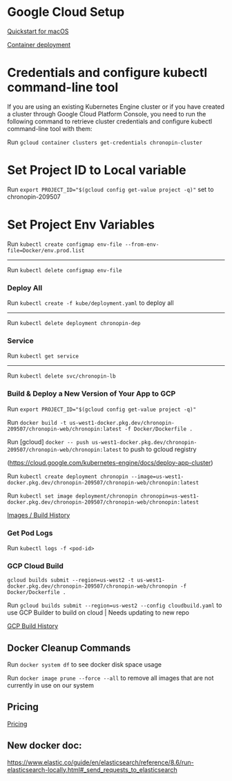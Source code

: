 # Google Cloud Setup

[Quickstart for macOS](https://cloud.google.com/sdk/docs/quickstart-macos)

[Container deployment](https://cloud.google.com/kubernetes-engine/docs/tutorials/hello-app)

# Credentials and configure kubectl command-line tool

If you are using an existing Kubernetes Engine cluster or if you have created a cluster through Google Cloud Platform Console, you need to run the following command to retrieve cluster credentials and configure kubectl command-line tool with them:

Run `gcloud container clusters get-credentials chronopin-cluster`

# Set Project ID to Local variable

Run `export PROJECT_ID="$(gcloud config get-value project -q)"` set to chronopin-209507

# Set Project Env Variables 

Run `kubectl create configmap env-file --from-env-file=Docker/env.prod.list`

---

Run `kubectl delete configmap env-file`

### Deploy All

Run `kubectl create -f kube/deployment.yaml` to deploy all

---

Run `kubectl delete deployment chronopin-dep`

### Service

Run `kubectl get service`

---

Run `kubectl delete svc/chronopin-lb`


### Build & Deploy a New Version of Your App to GCP

Run `export PROJECT_ID="$(gcloud config get-value project -q)"`

Run `docker build -t us-west1-docker.pkg.dev/chronopin-209507/chronopin-web/chronopin:latest -f Docker/Dockerfile .`

Run [gcloud] `docker -- push us-west1-docker.pkg.dev/chronopin-209507/chronopin-web/chronopin:latest` to push to gcloud registry


(https://cloud.google.com/kubernetes-engine/docs/deploy-app-cluster)

Run `kubectl create deployment chronopin --image=us-west1-docker.pkg.dev/chronopin-209507/chronopin-web/chronopin:latest`

Run `kubectl set image deployment/chronopin chronopin=us-west1-docker.pkg.dev/chronopin-209507/chronopin-web/chronopin:latest`

[Images / Build History](https://console.cloud.google.com/gcr/images/chronopin-209507/GLOBAL/chronopin?project=chronopin-209507&gcrImageListsize=50)

### Get Pod Logs

Run `kubectl logs -f <pod-id>`

### GCP Cloud Build

`gcloud builds submit --region=us-west2 -t us-west1-docker.pkg.dev/chronopin-209507/chronopin-web/chronopin -f Docker/Dockerfile .`

Run `gcloud builds submit --region=us-west2 --config cloudbuild.yaml` to use GCP Builder to build on cloud | Needs updating to new repo

[GCP Build History](https://console.cloud.google.com/cloud-build/builds?authuser=0&project=chronopin-209507)

## Docker Cleanup Commands

Run `docker system df` to see docker disk space usage

Run `docker image prune --force --all` to remove all images that are not currently in use on our system

## Pricing

[Pricing](https://cloud.google.com/compute/pricing?hl=en_US&_ga=2.195120300.-1809462848.1528116354)




## New docker doc:
https://www.elastic.co/guide/en/elasticsearch/reference/8.6/run-elasticsearch-locally.html#_send_requests_to_elasticsearch
